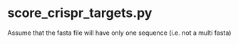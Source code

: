 # score_crispr_targets.py

Assume that the fasta file will have only one sequence (i.e. not a multi fasta)
